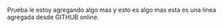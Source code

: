 Prueba
le estoy agregando algo mas y esto es algo mas
esta es una linea agregada desde GITHUB online.
